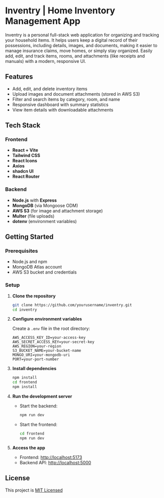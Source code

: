 # Inventry | Home Inventory Management App
Inventry is a personal full-stack web application for organizing and tracking your household items. It helps users keep a digital record of their possessions, including details, images, and documents, 
making it easier to manage insurance claims, move homes, or simply stay organized. Easily add, edit, and track items, rooms, and attachments (like receipts and manuals) with a modern, responsive UI.

## Features
- Add, edit, and delete inventory items
- Upload images and document attachments (stored in AWS S3)
- Filter and search items by category, room, and name
- Responsive dashboard with summary statistics
- View item details with downloadable attachments

## Tech Stack
### Frontend

- **React + Vite**
- **Tailwind CSS**
- **React Icons**
- **Axios**
- **shadcn UI**
- **React Router**

### Backend
- **Node.js** with **Express**
- **MongoDB** (via Mongoose ODM)
- **AWS S3** (for image and attachment storage)
- **Multer** (file uploads)
- **dotenv** (environment variables)


## Getting Started

### Prerequisites
- Node.js and npm
- MongoDB Atlas account
- AWS S3 bucket and credentials

### Setup

1. **Clone the repository**
   ```sh
   git clone https://github.com/yourusername/inventry.git
   cd inventry
   ```

2. **Configure environment variables**

   Create a `.env` file in the root directory:
   ```
   AWS_ACCESS_KEY_ID=your-access-key
   AWS_SECRET_ACCESS_KEY=your-secret-key
   AWS_REGION=your-region
   S3_BUCKET_NAME=your-bucket-name
   MONGO_URI=your-mongodb-uri
   PORT=your-port-number
   ```

3. **Install dependencies**
   ```sh
   npm install
   cd frontend
   npm install
   ```

4. **Run the development server**
   - Start the backend:
     ```sh
     npm run dev
     ```
   - Start the frontend:
     ```sh
     cd frontend
     npm run dev
     ```

5. **Access the app**
   - Frontend: [http://localhost:5173](http://localhost:5173)
   - Backend API: [http://localhost:5000](http://localhost:5000)

## License
This project is [MIT Licensed](https://github.com/mrxnadzim/inventry/blob/main/LICENSE)
